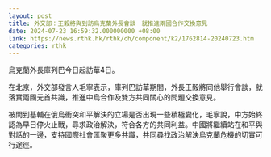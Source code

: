 ```yaml
---
layout: post
title: 外交部：王毅將與到訪烏克蘭外長會談　就推進兩國合作交換意見
date: 2024-07-23 16:59:32.000000000 +08:00
link: https://news.rthk.hk/rthk/ch/component/k2/1762814-20240723.htm
categories: rthk
---
```


烏克蘭外長庫列巴今日起訪華4日。

在北京，外交部發言人毛寧表示，庫列巴訪華期間，外長王毅將同他舉行會談，就落實兩國元首共識，推進中烏合作及雙方共同關心的問題交換意見。

被問到基輔在俄烏衝突和平解決的立場是否出現一些積極變化，毛寧說，中方始終認為早日停火止戰，尋求政治解決，符合各方的共同利益。中國將繼續站在和平與對話的一邊，支持國際社會匯聚更多共識，共同尋找政治解決烏克蘭危機的切實可行途徑。

